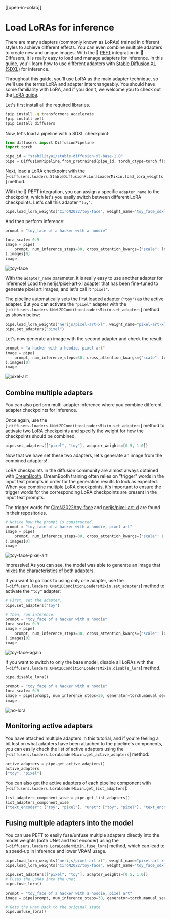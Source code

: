 <!--Copyright 2023 The HuggingFace Team. All rights reserved.

Licensed under the Apache License, Version 2.0 (the "License"); you may not use this file except in compliance with
the License. You may obtain a copy of the License at

http://www.apache.org/licenses/LICENSE-2.0

Unless required by applicable law or agreed to in writing, software distributed under the License is distributed on
an "AS IS" BASIS, WITHOUT WARRANTIES OR CONDITIONS OF ANY KIND, either express or implied. See the License for the
specific language governing permissions and limitations under the License.
-->

[[open-in-colab]]

# Load LoRAs for inference

There are many adapters (commonly known as LoRAs) trained in different styles to achieve different effects. You can even combine multiple adapters to create new and unique images. With the 🤗 [PEFT](https://huggingface.co/docs/peft/index) integration in 🤗 Diffusers, it is really easy to load and manage adapters for inference. In this guide, you'll learn how to use different adapters with [Stable Diffusion XL (SDXL)](../api/pipelines/stable_diffusion/stable_diffusion_xl) for inference.

Throughout this guide, you'll use LoRA as the main adapter technique, so we'll use the terms LoRA and adapter interchangeably. You should have some familiarity with LoRA, and if you don't, we welcome you to check out the [LoRA guide](https://huggingface.co/docs/peft/conceptual_guides/lora).

Let's first install all the required libraries.

```bash
!pip install -q transformers accelerate
!pip install peft
!pip install diffusers
```

Now, let's load a pipeline with a SDXL checkpoint:

```python
from diffusers import DiffusionPipeline
import torch

pipe_id = "stabilityai/stable-diffusion-xl-base-1.0"
pipe = DiffusionPipeline.from_pretrained(pipe_id, torch_dtype=torch.float16).to("cuda")
```


Next, load a LoRA checkpoint with the [`~diffusers.loaders.StableDiffusionXLLoraLoaderMixin.load_lora_weights`] method.

With the 🤗 PEFT integration, you can assign a specific `adapter_name` to the checkpoint, which let's you easily switch between different LoRA checkpoints. Let's call this adapter `"toy"`.

```python
pipe.load_lora_weights("CiroN2022/toy-face", weight_name="toy_face_sdxl.safetensors", adapter_name="toy")
```

And then perform inference:

```python
prompt = "toy_face of a hacker with a hoodie"

lora_scale= 0.9
image = pipe(
    prompt, num_inference_steps=30, cross_attention_kwargs={"scale": lora_scale}, generator=torch.manual_seed(0)
).images[0]
image
```

![toy-face](https://huggingface.co/datasets/huggingface/documentation-images/resolve/main/diffusers/peft_integration/diffusers_peft_lora_inference_8_1.png)
    

With the `adapter_name` parameter, it is really easy to use another adapter for inference! Load the [nerijs/pixel-art-xl](https://huggingface.co/nerijs/pixel-art-xl) adapter that has been fine-tuned to generate pixel art images, and let's call it `"pixel"`.

The pipeline automatically sets the first loaded adapter (`"toy"`) as the active adapter. But you can activate the `"pixel"` adapter with the [`~diffusers.loaders.UNet2DConditionLoadersMixin.set_adapters`] method as shown below:

```python
pipe.load_lora_weights("nerijs/pixel-art-xl", weight_name="pixel-art-xl.safetensors", adapter_name="pixel")
pipe.set_adapters("pixel")
```

Let's now generate an image with the second adapter and check the result:

```python
prompt = "a hacker with a hoodie, pixel art"
image = pipe(
    prompt, num_inference_steps=30, cross_attention_kwargs={"scale": lora_scale}, generator=torch.manual_seed(0)
).images[0]
image
```

![pixel-art](https://huggingface.co/datasets/huggingface/documentation-images/resolve/main/diffusers/peft_integration/diffusers_peft_lora_inference_12_1.png)
    
## Combine multiple adapters

You can also perform multi-adapter inference where you combine different adapter checkpoints for inference.

Once again, use the [`~diffusers.loaders.UNet2DConditionLoadersMixin.set_adapters`] method to activate two LoRA checkpoints and specify the weight for how the checkpoints should be combined.

```python
pipe.set_adapters(["pixel", "toy"], adapter_weights=[0.5, 1.0])
```

Now that we have set these two adapters, let's generate an image from the combined adapters!

<Tip>

LoRA checkpoints in the diffusion community are almost always obtained with [DreamBooth](https://huggingface.co/docs/diffusers/main/en/training/dreambooth). DreamBooth training often relies on "trigger" words in the input text prompts in order for the generation results to look as expected. When you combine multiple LoRA checkpoints, it's important to ensure the trigger words for the corresponding LoRA checkpoints are present in the input text prompts.

</Tip>

The trigger words for [CiroN2022/toy-face](https://hf.co/CiroN2022/toy-face) and [nerijs/pixel-art-xl](https://hf.co/nerijs/pixel-art-xl) are found in their repositories.


```python
# Notice how the prompt is constructed.
prompt = "toy_face of a hacker with a hoodie, pixel art"
image = pipe(
    prompt, num_inference_steps=30, cross_attention_kwargs={"scale": 1.0}, generator=torch.manual_seed(0)
).images[0]
image
```

![toy-face-pixel-art](https://huggingface.co/datasets/huggingface/documentation-images/resolve/main/diffusers/peft_integration/diffusers_peft_lora_inference_16_1.png)
    
Impressive! As you can see, the model was able to generate an image that mixes the characteristics of both adapters.

If you want to go back to using only one adapter, use the [`~diffusers.loaders.UNet2DConditionLoadersMixin.set_adapters`] method to activate the `"toy"` adapter:

```python
# First, set the adapter.
pipe.set_adapters("toy")

# Then, run inference.
prompt = "toy_face of a hacker with a hoodie"
lora_scale= 0.9
image = pipe(
    prompt, num_inference_steps=30, cross_attention_kwargs={"scale": lora_scale}, generator=torch.manual_seed(0)
).images[0]
image
```

![toy-face-again](https://huggingface.co/datasets/huggingface/documentation-images/resolve/main/diffusers/peft_integration/diffusers_peft_lora_inference_18_1.png)


If you want to switch to only the base model, disable all LoRAs with the [`~diffusers.loaders.UNet2DConditionLoadersMixin.disable_lora`] method.


```python
pipe.disable_lora()

prompt = "toy_face of a hacker with a hoodie"
lora_scale= 0.9
image = pipe(prompt, num_inference_steps=30, generator=torch.manual_seed(0)).images[0]
image
```

![no-lora](https://huggingface.co/datasets/huggingface/documentation-images/resolve/main/diffusers/peft_integration/diffusers_peft_lora_inference_20_1.png)

## Monitoring active adapters

You have attached multiple adapters in this tutorial, and if you're feeling a bit lost on what adapters have been attached to the pipeline's components, you can easily check the list of active adapters using the [`~diffusers.loaders.LoraLoaderMixin.get_active_adapters`] method:

```py
active_adapters = pipe.get_active_adapters()
active_adapters
["toy", "pixel"]
```

You can also get the active adapters of each pipeline component with [`~diffusers.loaders.LoraLoaderMixin.get_list_adapters`]:

```py
list_adapters_component_wise = pipe.get_list_adapters()
list_adapters_component_wise
{"text_encoder": ["toy", "pixel"], "unet": ["toy", "pixel"], "text_encoder_2": ["toy", "pixel"]}
```

## Fusing multiple adapters into the model

You can use PEFT to easily fuse/unfuse multiple adapters directly into the model weights (both UNet and text encoder) using the [`~diffusers.loaders.LoraLoaderMixin.fuse_lora`] method, which can lead to a speed-up in inference and lower VRAM usage.

```py
pipe.load_lora_weights("nerijs/pixel-art-xl", weight_name="pixel-art-xl.safetensors", adapter_name="pixel")
pipe.load_lora_weights("CiroN2022/toy-face", weight_name="toy_face_sdxl.safetensors", adapter_name="toy")

pipe.set_adapters(["pixel", "toy"], adapter_weights=[0.5, 1.0])
# Fuses the LoRAs into the Unet
pipe.fuse_lora()

prompt = "toy_face of a hacker with a hoodie, pixel art"
image = pipe(prompt, num_inference_steps=30, generator=torch.manual_seed(0)).images[0]

# Gets the Unet back to the original state
pipe.unfuse_lora()
```
